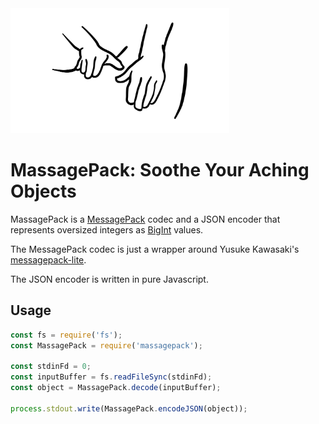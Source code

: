 <img alt="massage mascot" src="mascot.svg" height="200" />

MassagePack: Soothe Your Aching Objects
=======================================
MassagePack is a [MessagePack][1] codec and a JSON encoder that represents
oversized integers as [BigInt][2] values.

The MessagePack codec is just a wrapper around Yusuke Kawasaki's
[messagepack-lite][3].

The JSON encoder is written in pure Javascript.

Usage
-----
```javascript
const fs = require('fs');
const MassagePack = require('massagepack');

const stdinFd = 0;
const inputBuffer = fs.readFileSync(stdinFd);
const object = MassagePack.decode(inputBuffer);

process.stdout.write(MassagePack.encodeJSON(object));
```

[1]: https://msgpack.org/index.html
[2]: https://developer.mozilla.org/en-US/docs/Web/JavaScript/Reference/Global_Objects/BigInt
[3]: https://www.npmjs.com/package/msgpack-lite
